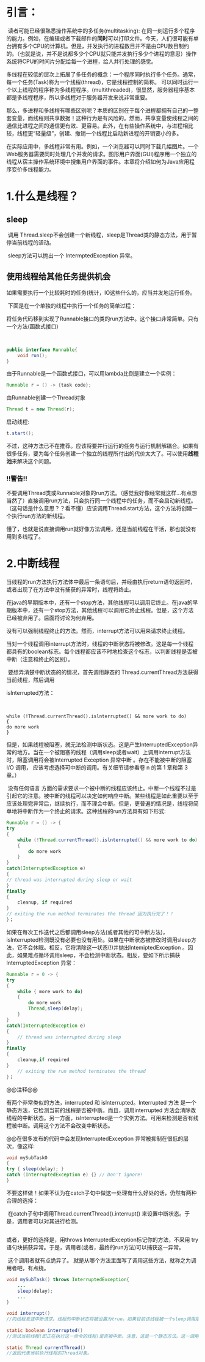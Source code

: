 # 引言：

​	读者可能已经很熟悉操作系统中的多任务(multitasking): 在同一刻运行多个程序的能力。例如，在编辑或者下载邮件的**同时**可以打印文件。今天，人们很可能有单台拥有多个CPU的计算机。但是，并发执行的进程数目并不是由CPU数目制约的。（也就是说，并不是说都多少个CPU就只能并发执行多少个进程的意思）操作系统将CPU的时间片分配给每一个进程，给人并行处理的感觉。

​	多线程在较低的层次上拓展了多任务的概念：一个程序同时执行多个任务。通常，每一个任务(Task)称为一个线程(thread)，它是线程控制的简称。	可以同时运行一个以上线程的程序称为多线程程序。(multithreaded)，很显然，服务器程序基本都是多线程程序，所以多线程对于服务器开发来说非常重要。

​	那么，多进程和多线程有哪些区别呢？本质的区别在于每个进程都拥有自己的一整套变量，而线程则共享数据！这种行为是有风险的。然而，共享变量使线程之间的通信比进程之间的通信更有效、更容易。此外，在有些操作系统中，与进程相比较，线程更“轻量级”，创建、撤销一个线程比启动新进程的开销要小的多。

​	在实际应用中，多线程非常有用。例如，一个浏览器可以同时下载几幅图片。一个Web服务器需要同时处理几个并发的请求。图形用户界面(GUI)程序用一个独立的线程从宿主操作系统环境中搜集用户界面的事件。本章将介绍如何为Java应用程序变价多线程能力。

# 1.什么是线程？

## 	sleep

​	调用	 Thread.sleep不会创建一个新线程，sleep是Thread类的静态方法，用于暂停当前线程的活动。

​	sleep方法可以抛出一个	IntermptedException 异常。



## 	使用线程给其他任务提供机会

​		如果需要执行一个比较耗时的任务(统计，IO这些什么的，应当并发地运行任务。

​		下面是在一个单独的线程中执行一个任务的简单过程：

​		将任务代码移到实现了Runnable接口的类的run方法中。这个接口非常简单。只有一个方法(函数式接口)

​	

```java
public interface Runnable{
    void run();
}
```

由于Runnable是一个函数式接口，可以用lambda比倒是建立一个实例：

```java
Runnable r = () -> {task code};
```

由Runnable创建一个Thread对象

```java
Thread t = new Thread(r);
```

启动线程:

```java
t.start();
```

不过，这种方法已不在推荐。应该将要并行运行的任务与运行机制解耦合。如果有很多任务，要为每个任务创建一个独立的线程所付出的代价太大了。可以使用**线程池**来解决这个问题。

### !!警告!!

​	不要调用Thread类或Runnable对象的run方法。（感觉我好像经常就这样...有点想当然了）直接调用run方法，只会执行同一个线程中的任务，而不会启动新线程。（这句话是什么意思？？看不懂）应该调用Thread.start方法，这个方法将创建一个执行run方法的新线程。

懂了，也就是说直接调用run就好像方法调用，还是当前线程在干活，那也就没有用到多线程了。



# 2.中断线程

​	当线程的run方法执行方法体中最后一条语句后，并经由执行return语句返回时，或者出现了在方法中没有捕获的异常时，线程将终止。

​	在java的早期版本中，还有一个stop方法，其他线程可以调用它终止。在java的早期版本中，还有一个stop方法，其他线程可以调用它终止线程。但是，这个方法已经被弃用了。后面将讨论为何弃用。

​	没有可以强制线程终止的方法。然而，interrupt方法可以用来请求终止线程。

​	当对一个线程调用interrupt方法时，线程的中断状态将被修改。这是每一个线程都具有的boolean标志。每个线程都应该不时地检查这个标志，以判断线程是否被中断（注意和终止的区别）。

​	要想弄清楚中断状态的的情况，首先调用静态的 Thread.currentThread方法获得当前线程，然后调用

isInterrupted方法：

​	

```
while (!Thread.currentThread().islnterrupted() && more work to do)
{
do more work
}
```

但是，如果线程被阻塞，就无法检测中断状态。这是产生InterruptedException异常的地方。当在一个被阻塞的线程（调用sleep或者wait）上调用interrupt方法时，阻塞调用将会被Interrupted Exception 异常中断 。存在不能被中断的阻塞 I/O 调用， 应该考虑选择可中断的调用。有关细节请参看卷 n 的第 1 章和第 3 章。）

​	没有任何语言 方面的需求要求一个被中断的线程应该终止。中断一个线程不过是引起它的注意。被中断的线程可以决定如何响应中断。某些线程是如此重要以至于应该处理完异常后，继续执行，而不理会中断。但是，更普遍的情况是，线程将简单地将中断作为一个终止的请求。这种线程的run方法具有如下形式:

```java
Runnable r = () -> {
try
{
	while (!Thread.currentThread().islnterrupted() && more work to do)
	{
		do more work
	}
}
catch(InterruptedException e)
{
// thread was interrupted during sleep or wait
}
finally
{
	cleanup, if required
}
// exiting the run method terminates the thread 因为执行完了！！
}；
```

如果在每次工作迭代之后都调用sleep方法(或者其他的可中断方法)，isInterrupted检测既没有必要也没有用处。如果在中断状态被修改时调用sleep方法，它不会休眠。相反，它将清除这一状态(!)并抛出IntemiptedException 。因此，如果难点循环调用sleep，不会检测中断状态。相反，要如下所示捕获 InterruptedException 异常： 

```java
Runnable r = 0 -> {
try
{
	while { more work to do)
	{
		do more work
		Thread,sleep(delay);
	}
}
catch(InterruptedException e)
{
	// thread was interrupted during sleep
}
finally
{
	cleanup,if required
}
	// exiting the run method terminates the thread
}；
```

@@注释@@​	

有两个非常类似的方法，interrupted 和 islnterrupted。Interrupted 方法 是一个静态方法，它检测当前的线程是否被中断。而且，调用interrupted 方法会清除改线程的中断状态。另一方面，islnterrupted是一个实例方法。可用来检测是否有线程被中断。调用这个方法不会改变中断状态。



@@在很多发布的代码中会发现InterruptedException 异常被抑制在很低的层次，像这样:

```java
void mySubTaskO
{
try { sleep(delay); }
catch (InterruptedException e) {} // Don't ignore!
}
```

不要这样做！如果不认为在catch子句中做这一处理有什么好处的话，仍然有两种合理的选择：

​	在catch子句中调用Thread.currentThread().interrupt()  来设置中断状态。于是，调用者可以对其进行检测。

```java

```

或者，更好的选择是，用throws InterruptedException标记你的方法，不采用 try语句块捕获异常。于是，调用者(或者，最终的run方法)可以捕获这一异常。

​	这个调用者就有点诡异了。 就是从哪个方法里面写了调用这些方法，就称之为调用者吧，有点绕。

```java
void mySubTask() throws InterruptedException{
    ...
    sleep(delay);
    ...
}
```

```java
void interrupt()
//向线程发送中断请求。线程的中断状态将被设置为true。如果目前该线程被一个sleep调用阻塞，那么InterruptedException异常被抛出
    
static boolean interrupted()
//测试当前线程(即正在执行这一命令的线程)是否被中断。注意，这是一个静态方法。这一调用回产生副作用————它将当前线程的中断状态重置为false
    
static Thread currentThread()
//返回代表当前执行线程的Thread对象。
```

